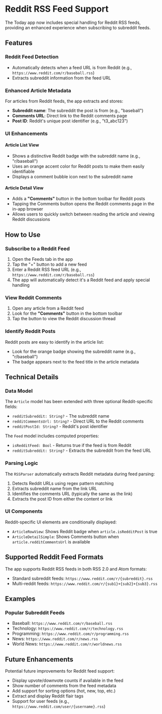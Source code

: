 # Reddit RSS Feed Support

The Today app now includes special handling for Reddit RSS feeds, providing an enhanced experience when subscribing to subreddit feeds.

## Features

### Reddit Feed Detection
- Automatically detects when a feed URL is from Reddit (e.g., `https://www.reddit.com/r/baseball.rss`)
- Extracts subreddit information from the feed URL

### Enhanced Article Metadata
For articles from Reddit feeds, the app extracts and stores:
- **Subreddit name**: The subreddit the post is from (e.g., "baseball")
- **Comments URL**: Direct link to the Reddit comments page
- **Post ID**: Reddit's unique post identifier (e.g., "t3_abc123")

### UI Enhancements

#### Article List View
- Shows a distinctive Reddit badge with the subreddit name (e.g., "r/baseball")
- Uses an orange accent color for Reddit posts to make them easily identifiable
- Displays a comment bubble icon next to the subreddit name

#### Article Detail View
- Adds a **"Comments"** button in the bottom toolbar for Reddit posts
- Tapping the Comments button opens the Reddit comments page in the in-app browser
- Allows users to quickly switch between reading the article and viewing Reddit discussions

## How to Use

### Subscribe to a Reddit Feed
1. Open the Feeds tab in the app
2. Tap the "+" button to add a new feed
3. Enter a Reddit RSS feed URL (e.g., `https://www.reddit.com/r/baseball.rss`)
4. The app will automatically detect it's a Reddit feed and apply special handling

### View Reddit Comments
1. Open any article from a Reddit feed
2. Look for the **"Comments"** button in the bottom toolbar
3. Tap the button to view the Reddit discussion thread

### Identify Reddit Posts
Reddit posts are easy to identify in the article list:
- Look for the orange badge showing the subreddit name (e.g., "r/baseball")
- The badge appears next to the feed title in the article metadata

## Technical Details

### Data Model
The `Article` model has been extended with three optional Reddit-specific fields:
- `redditSubreddit: String?` - The subreddit name
- `redditCommentsUrl: String?` - Direct URL to the Reddit comments
- `redditPostId: String?` - Reddit's post identifier

The `Feed` model includes computed properties:
- `isRedditFeed: Bool` - Returns true if the feed is from Reddit
- `redditSubreddit: String?` - Extracts the subreddit from the feed URL

### Parsing Logic
The `RSSParser` automatically extracts Reddit metadata during feed parsing:
1. Detects Reddit URLs using regex pattern matching
2. Extracts subreddit name from the link URL
3. Identifies the comments URL (typically the same as the link)
4. Extracts the post ID from either the content or link

### UI Components
Reddit-specific UI elements are conditionally displayed:
- `ArticleRowView`: Shows Reddit badge when `article.isRedditPost` is true
- `ArticleDetailSimple`: Shows Comments button when `article.redditCommentsUrl` is available

## Supported Reddit Feed Formats

The app supports Reddit RSS feeds in both RSS 2.0 and Atom formats:
- Standard subreddit feeds: `https://www.reddit.com/r/{subreddit}.rss`
- Multi-reddit feeds: `https://www.reddit.com/r/{sub1}+{sub2}+{sub3}.rss`

## Examples

### Popular Subreddit Feeds
- Baseball: `https://www.reddit.com/r/baseball.rss`
- Technology: `https://www.reddit.com/r/technology.rss`
- Programming: `https://www.reddit.com/r/programming.rss`
- News: `https://www.reddit.com/r/news.rss`
- World News: `https://www.reddit.com/r/worldnews.rss`

## Future Enhancements

Potential future improvements for Reddit feed support:
- Display upvote/downvote counts if available in the feed
- Show number of comments from the feed metadata
- Add support for sorting options (hot, new, top, etc.)
- Extract and display Reddit flair tags
- Support for user feeds (e.g., `https://www.reddit.com/user/{username}.rss`)
